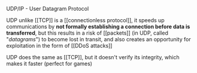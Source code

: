 UDP/IP - User Datagram Protocol

UDP unlike [[TCP]] is a [[connectionless protocol]], it speeds up communications by **not formally establishing a connection before data is transferred**,
but this results in a risk of [[packets]] (in UDP, called "*datagrams*") to become lost in transit, and also creates an opportunity for  exploitation in the form of [[DDoS attacks]]


UDP does the same as [[TCP]], but it doesn't verify its integrity, which makes it faster (perfect for games)
